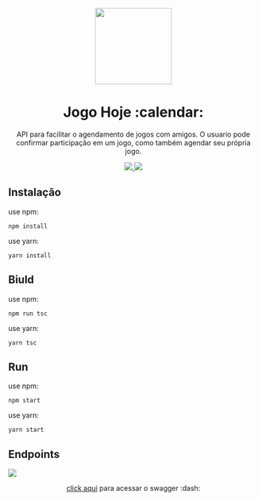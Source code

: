 <p align="center">
  <img src="https://static.vecteezy.com/system/resources/previews/007/101/706/large_2x/basketball-game-fixture-schedule-3d-illustration-calendar-organizer-with-ball-and-ring-icon-vector.jpg" width="154">
  <h1 align="center">Jogo Hoje :calendar:</h1>
  <p align="center">API para facilitar o agendamento de jogos com amigos. O usuario pode confirmar participação em um jogo, como também agendar seu própria jogo.<p>
  <p align="center">
    <a href="https://www.npmjs.com/">
    	<img src="https://img.shields.io/badge/npm-v6.14.11-red.svg" />
    </a>
    <a href="https://github.com/nodejs/nodejs.org/blob/main/LICENSE">
	<img src="https://img.shields.io/badge/license-MIT-blue.svg">
    </a>
  </p>
</p>

## Instalação

use npm:
```
npm install
```

use yarn:

```
yarn install
```

## Biuld

use npm:
```
npm run tsc
```

use yarn:
```
yarn tsc
```

## Run

use npm:
```
npm start
```

use yarn:
```
yarn start
```

## Endpoints

<img src="https://img001.prntscr.com/file/img001/U9K0sOMSReKq8i_F79TEIQ.png" />

<p align="center"><a href="https://github.com/elizandrodantas/jogo-hoje/blob/main/swagger.yaml">click aqui</a> para acessar o swagger :dash:</p>
